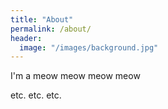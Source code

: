 ```yaml
---
title: "About"
permalink: /about/
header:
  image: "/images/background.jpg"
---
```


I'm a meow meow meow meow

etc. etc. etc.
